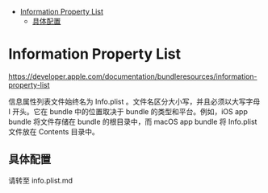 <!-- @import "[TOC]" {cmd="toc" depthFrom=1 depthTo=6 orderedList=false} -->

<!-- code_chunk_output -->

- [Information Property List](#information-property-list)
  - [具体配置](#具体配置)

<!-- /code_chunk_output -->

# Information Property List

<https://developer.apple.com/documentation/bundleresources/information-property-list>

信息属性列表文件始终名为 Info.plist 。文件名区分大小写，并且必须以大写字母 I 开头。它在 bundle 中的位置取决于 bundle 的类型和平台。例如，iOS app bundle 将文件存储在 bundle 的根目录中，而 macOS app bundle 将 Info.plist 文件放在 Contents 目录中。

## 具体配置

请转至 info.plist.md

